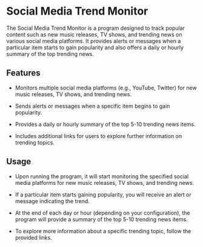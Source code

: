 # Social Media Trend Monitor

The Social Media Trend Monitor is a program designed to track popular content such as new music releases, TV shows, and trending news on various social media platforms. It provides alerts or messages when a particular item starts to gain popularity and also offers a daily or hourly summary of the top trending news.

## Features

 - Monitors multiple social media platforms (e.g., YouTube, Twitter) for new music releases, TV shows, and trending news.

 - Sends alerts or messages when a specific item begins to gain popularity.

 - Provides a daily or hourly summary of the top 5-10 trending news items.

- Includes additional links for users to explore further information on trending topics.

## Usage
- Upon running the program, it will start monitoring the specified social media platforms for new music releases, TV shows, and trending news.

- If a particular item starts gaining popularity, you will receive an alert or message indicating the trend.

- At the end of each day or hour (depending on your configuration), the program will provide a summary of the top 5-10 trending news items.

- To explore more information about a specific trending topic, follow the provided links.
